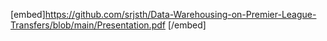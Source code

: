[embed]https://github.com/srjsth/Data-Warehousing-on-Premier-League-Transfers/blob/main/Presentation.pdf
 [/embed]
